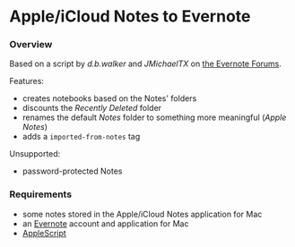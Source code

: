 # Apple/iCloud Notes to Evernote

### Overview

Based on a script by *d.b.walker* and *JMichaelTX* on [the Evernote Forums](https://discussion.evernote.com/topic/4046-importing-from-apple-mailapps-notes/?do=findComment&comment=402239).

Features:

* creates notebooks based on the Notes' folders
* discounts the *Recently Deleted* folder
* renames the default *Notes* folder to something more meaningful (*Apple Notes*)
* adds a `imported-from-notes` tag

Unsupported:

* password-protected Notes

### Requirements

* some notes stored in the Apple/iCloud Notes application for Mac
* an [Evernote](https://evernote.com) account and application for Mac
* [AppleScript](https://developer.apple.com/applescript)
